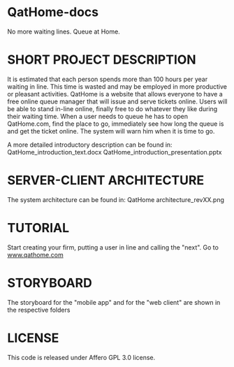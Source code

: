 # QatHome-docs
No more waiting lines. Queue at Home.


# SHORT PROJECT DESCRIPTION
It is estimated that each person spends more than 100 hours per year waiting in line. This time is wasted and may be employed in more productive or pleasant activities.
QatHome is a website that allows everyone to have a free online queue manager that will issue and serve tickets online. Users will be able to stand in-line online, finally free to do whatever they like during their waiting time. When a user needs to queue he has to open QatHome.com, find the place to go, immediately see how long the queue is and get the ticket online. The system will warn him when it is time to go. 

A more detailed introductory description can be found in:
QatHome_introduction_text.docx
QatHome_introduction_presentation.pptx

# SERVER-CLIENT ARCHITECTURE
The system architecture can be found in:
QatHome architecture_revXX.png

# TUTORIAL
Start creating your firm, putting a user in line and calling the "next". Go to www.qathome.com

# STORYBOARD
The storyboard for the "mobile app" and for the "web client" are shown in the respective folders

# LICENSE
This code is released under Affero GPL 3.0 license. 
